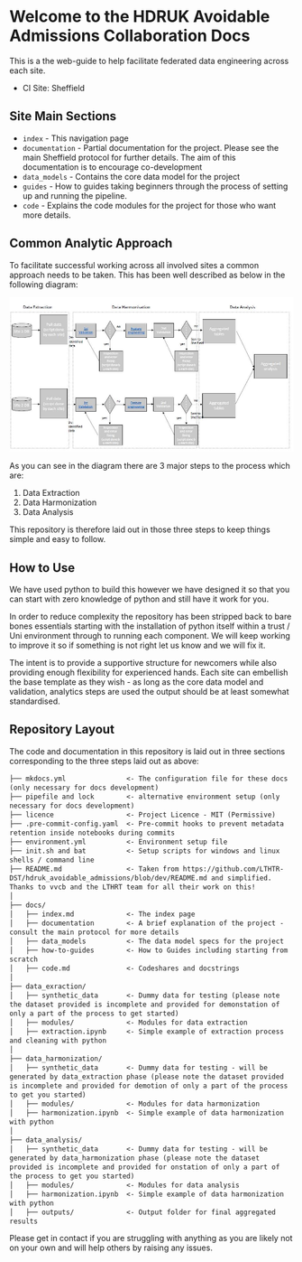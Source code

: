 # Welcome to the HDRUK Avoidable Admissions Collaboration Docs

This is a the web-guide to help facilitate federated data engineering across each site. 

- CI Site: Sheffield

## Site Main Sections

* `index`          - This navigation page
* `documentation`  - Partial documentation for the project. Please see the main Sheffield protocol for further details. The aim of this documentation is to encourage co-development
* `data_models`    - Contains the core data model for the project
* `guides`         - How to guides taking beginners through the process of setting up and running the pipeline.
* `code`           - Explains the code modules for the project for those who want more details. 

## Common Analytic Approach

To facilitate successful working across all involved sites a common approach needs to be taken. This has been well described as below in the following diagram:

![Pipeline Structure](pipeline.jpg)

As you can see in the diagram there are 3 major steps to the process which are:

1. Data Extraction
2. Data Harmonization
3. Data Analysis

This repository is therefore laid out in those three steps to keep things simple and easy to follow. 

## How to Use

We have used python to build this however we have designed it so that you can start with zero knowledge of python and still have it work for you. 

In order to reduce complexity the repository has been stripped back to bare bones essentials starting with the installation of python itself within a trust / Uni environment through to running each component. We will keep working to improve it so if something is not right let us know and we will fix it.

The intent is to provide a supportive structure for newcomers while also providing enough flexibility for experienced hands. Each site can embellish the base template as they wish - as long as the core data model and validation, analytics steps are used the output should be at least somewhat standardised.

## Repository Layout

The code and documentation in this repository is laid out in three sections corresponding to the three steps laid out as above:

    ├── mkdocs.yml               <- The configuration file for these docs (only necessary for docs development)
    ├── pipefile and lock        <- alternative environment setup (only necessary for docs development)
    ├── licence                  <- Project Licence - MIT (Permissive)
    ├── .pre-commit-config.yaml  <- Pre-commit hooks to prevent metadata retention inside notebooks during commits
    ├── environment.yml          <- Environment setup file
    ├── init.sh and bat          <- Setup scripts for windows and linux shells / command line
    ├── README.md                <- Taken from https://github.com/LTHTR-DST/hdruk_avoidable_admissions/blob/dev/README.md and simplified. Thanks to vvcb and the LTHRT team for all their work on this!
    │
    ├── docs/
    │   ├── index.md             <- The index page
    │   ├── documentation        <- A brief explanation of the project - consult the main protocol for more details
    │   ├── data_models          <- The data model specs for the project
    │   ├── how-to-guides        <- How to Guides including starting from scratch
    │   ├── code.md              <- Codeshares and docstrings
    │
    ├── data_exraction/ 
    │   ├── synthetic_data       <- Dummy data for testing (please note the dataset provided is incomplete and provided for demonstation of only a part of the process to get started)
    │   ├── modules/             <- Modules for data extraction
    │   ├── extraction.ipynb     <- Simple example of extraction process and cleaning with python
    │
    ├── data_harmonization/
    │   ├── synthetic_data       <- Dummy data for testing - will be generated by data_extraction phase (please note the dataset provided is incomplete and provided for demotion of only a part of the process to get you started)
    │   ├── modules/             <- Modules for data harmonization
    │   ├── harmonization.ipynb  <- Simple example of data harmonization with python
    │
    ├── data_analysis/
    │   ├── synthetic_data       <- Dummy data for testing - will be generated by data_harmonization phase (please note the dataset provided is incomplete and provided for onstation of only a part of the process to get you started)
    │   ├── modules/             <- Modules for data analysis
    │   ├── harmonization.ipynb  <- Simple example of data harmonization with python
    │   ├── outputs/             <- Output folder for final aggregated results

Please get in contact if you are struggling with anything as you are likely not on your own and will help others by raising any issues.